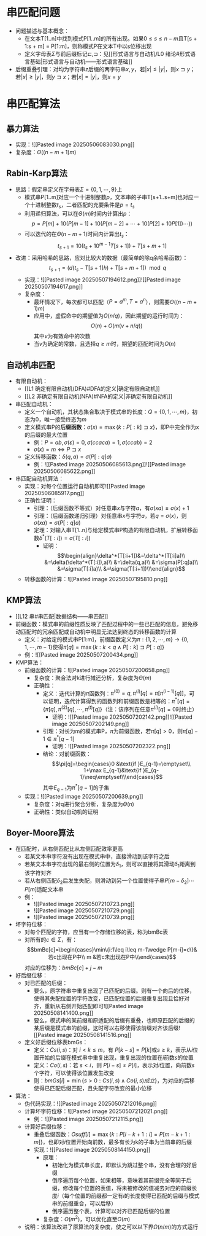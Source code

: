 # 串匹配问题
- 问题描述与基本概念：
	- 在文本T[1..n]中找到模式P[1..m]的所有出现。如果$0 ≤ s ≤ n − m$且T[s + 1:s + m] = P[1:m]，则称模式P在文本T中以s位移出现
	- 定义字母表$\Sigma$与前后缀标记$⊏,⊐$：见[[形式语言与自动机/L0 绪论#形式语言基础|形式语言与自动机——形式语言基础]]
- 后缀重叠引理：对均为字符串$z$后缀的两字符串$x,y$，若$|x|\leq|y|$，则$x⊐y$；若$|x|\geq|y|$，则$y⊐x$；若$|x|=|y|$，则$x=y$
# 串匹配算法
## 暴力算法
- 实现：![[Pasted image 20250506083030.png]]
- 复杂度：$\Theta((n-m+1)m)$
## Rabin-Karp算法
- 思路：假定串定义在字母表$\Sigma = \{0,1,\cdots,9\}$上
	- 模式串P[1..m]对应一个十进制整数$p$，文本串的子串T[s+1..s+m]也对应一个十进制整数$t_s$，二者匹配的充要条件是$p=t_s$
	- 利用递归算法，可以在$\Theta(m)$时间内计算出$p$：$$p=P[m]+10(P[m-1]+10(P[m-2]+\cdots+10(P[2]+10P[1])\cdots))$$
	- 可以迭代的在$\Theta(n-m+1)$时间内计算出$t_s$：$$t_{s+1}=10(t_s+10^{m-1}T[s+1])+T[s+m+1]$$
- 改进：采用哈希的思路，应对比较大的数据（最简单的除q余哈希函数）：$$t_{s+1}=(d(t_s-T[s+1]h)+T[s+m+1])\mod q$$
	- 实现：![[Pasted image 20250507194612.png]]![[Pasted image 20250507194617.png]]
	- 复杂度：
		- 最坏情况下，每次都可以匹配（$P=a^m,T=a^n$），则需要$\Theta((n-m+1)m)$
		- 应用中，虚假命中的期望值为$O(n/q)$，因此期望的运行时间为：$$O(n)+O(m(v+n/q))$$其中$v$为有效命中的次数
		- 当$v$为确定的常数，且选择$q\geq m$时，期望的匹配时间为$O(n)$
## 自动机串匹配
- 有限自动机：
	- [[L1 确定有限自动机(DFA)#DFA的定义|确定有限自动机]]
	- [[L2 非确定有限自动机(NFA)#NFA的定义|非确定有限自动机]]
- 串匹配自动机：
	- 定义一个自动机，其状态集合取决于模式串的长度：$Q=\{0,1,\cdots,m\}$，初态为$0$，唯一接受终态为$m$
	- 定义模式串P的**后缀函数**：$\sigma(x)=\max\{k:P[:k]⊐x\}$，即P中完全作为x的后缀的最大位置
		- 例：$P = ab, σ(ε) = 0, σ(ccaca) = 1, σ(ccab) = 2$
		- $\sigma(x)=m\Leftrightarrow P⊐x$
	- 定义转移函数：$\delta(q,a)=\sigma(P[:q]a)$
		- 例：![[Pasted image 20250506085613.png]]![[Pasted image 20250506085622.png]]
- 串匹配自动机算法：
	- 实现：对每个位置运行自动机即可![[Pasted image 20250506085917.png]]
	- 正确性证明：
		- 引理：（后缀函数不等式）对任意串$x$与字符$a$，有$\sigma(xa)\leq\sigma(x)+1$
		- 引理：（后缀函数递归引理）对任意串$x$与字符$a$，若$q=\sigma(x)$，则$\sigma(xa)=\sigma(P[:q]a)$
		- 定理：对输入串T[1..n]与给定模式串P构造的有限自动机，扩展转移函数$\delta^*(T[:i])=\sigma(T[:i])$
			- 证明：$$\begin{align}\delta^*(T[:i+1])&=\delta^*(T[:i]a)\\ &=\delta(\delta^*(T[:i]),a)\\ &=\delta(q,a)\\ &=\sigma(P[:q]a)\\ &=\sigma(T[:i]a)\\ &=\sigma(T[:i+1])\\\end{align}$$
	- 转移函数的计算：![[Pasted image 20250507195810.png]]
## KMP算法
- [[L12 串#串匹配|数据结构——串匹配]]
- 前缀函数：模式串的前缀性质反映了匹配过程中的一些已匹配的信息，避免移动匹配时的冗余匹配或自动机中明显无法达到终态的转移函数的计算
	- 定义：对给定的模式串P[1:m]，前缀函数定义为$\pi:\{1,2,\cdots,m\}\rightarrow \{0,1,\cdots,m-1\}$使得$\pi[q]=\max\{k:k<q\wedge P[:k]⊐ P[:q]\}$
	- 例：![[Pasted image 20250507200434.png]]
- KMP算法：
	- 前缀函数的计算：![[Pasted image 20250507200658.png]]
		- 复杂度：聚合法对k进行摊还分析，复杂度为$\Theta(m)$
		- 正确性：
			- 定义：迭代计算的$\pi$函数列：$\pi^{(0)}=q,\pi^{(i)}[q]=\pi[\pi^{(i-1)}[q]]$，可以证明，迭代计算得到的函数列和前缀函数是相等的：$\pi^*[q]=\{\pi[q],\pi^{(2)}[q],\cdots,\pi^{(t)}[q]\}$（注：该序列在任意$\pi^{(i)}[q]=0$时终止）
				- 证明：![[Pasted image 20250507202142.png]]![[Pasted image 20250507202149.png]]
			- 引理：对长为m的模式串P，$\pi$为前缀函数，若$\pi[q]>0$，则$\pi[q]-1\in\pi^*[q-1]$
				- 证明：![[Pasted image 20250507202322.png]]
			- 结论：对前缀函数：$$\pi[q]=\begin{cases}0 &\text{if }E_{q-1}=\emptyset\\ 1+\max E_{q-1}&\text{if }E_{q-1}\neq\emptyset\\\end{cases}$$其中$E_{q-1}$为$\pi^*[q-1]$的子集
	- 实现：![[Pasted image 20250507200639.png]]
		- 复杂度：对q进行聚合分析，复杂度为$\Theta(n)$
		- 正确性：类似自动机的证明
## Boyer-Moore算法
- 在匹配时，从右侧匹配比从左侧匹配效率更高
	- 若某文本串字符没有出现在模式串中，直接滑动到该字符之后
	- 若某文本串字符出现的最右侧的位置为$\delta_1$，则可以直接将其滑动$\delta_1$距离到该字符对齐
	- 若从右侧匹配$\delta_2$后发生失配，则滑动到另一个位置使得子串$P[m-\delta_2]\cdots P[m]$适配文本串
	- 例：
		- ![[Pasted image 20250507210723.png]]
		- ![[Pasted image 20250507210729.png]]
		- ![[Pasted image 20250507210739.png]]
- 坏字符位移：
	- 对每个匹配的字符，应当有一个存储位移的表，称为bmBc表
	- 对所有的$c\in\Sigma$，有：$$bmBc[c]=\begin{cases}\min\{i:1\leq i\leq m-1\wedge P[m-i]=c\}&若c出现在P中\\ m &若c未出现在P中\\\end{cases}$$对应的位移为：$bmBc[c]+j-m$
- 好后缀位移：
	- 对已匹配的后缀：
		- 要么，原字符串中重复出现了已匹配的后缀。则有一个向后的位移，使得其失配位置的字符改变，已匹配位置的后缀重复出现且恰好对齐，重新从右侧开始匹配即可![[Pasted image 20250508141400.png]]
		- 要么，模式串的某前缀和原适配的后缀有重叠，也即原匹配的后缀的某后缀是模式串的前缀，这时可以右移使得该前缀对齐该后缀![[Pasted image 20250508141516.png]]
	- 定义好后缀位移表bmGs：
		- 定义：$Cs(i,s)$：对 $i<k≤m$，有 $P[k−s]=P[k]$或$s≥k$，表示从$i$位置开始的后缀在模式串中重复出现，重复出现的位置在$i$前数$s$的位置
		- 定义：$Co(i,s)$：若 $s<i$，则 $P[i−s]≠P[i]$，表示对$i$位置，向前数$s$个字符，可以使得该位置发生改变
		- 则：$bmGs[i]=\min\{s>0:Cs(i,s)\wedge Co(i,s)成立\}$，为对应的后移使得已匹配后缀匹配，且失配字符改变的最小位移
- 算法：
	- 伪代码实现：![[Pasted image 20250507212016.png]]
	- 计算坏字符位移：![[Pasted image 20250507212021.png]]
		- 例：![[Pasted image 20250507212115.png]]
	- 计算好后缀位移：
		- 重叠后缀函数：$Osuff[i]=\max\{k:P[i-k+1:i]=P[m-k+1:m]\}$，也即对$i$位置开始向前数，最多有长为k的子串为当前串的后缀
		- 实现：![[Pasted image 20250508144150.png]]
			- 原理：
				- 初始化为模式串长度，即默认为跳过整个串，没有合理的好后缀
				- 倒序遍历每个位置，如果相等，意味着其前缀完全等同于后缀，修改每个位置的表值，将未被修改的值减去对应的前缀长度$i$（每个位置的前缀都一定有$i$的长度使得已匹配的后缀与模式串的前缀重合，可以后移）
				- 倒序遍历整个表，计算可以对齐已匹配后缀的位置
			- 复杂度：$O(m^2)$，可以优化直至$O(m)$
	- 说明：该算法改进了原算法的复杂度，使之可以以下界$\Omega(n/m)$的方式运行